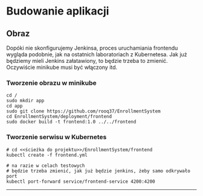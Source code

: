 # Budowanie aplikacji

## Obraz
Dopóki nie skonfigurujemy Jenkinsa, proces uruchamiania frontendu wygląda podobnie,
jak na ostatnich laboratoriach z Kubernetesa. Jak już będziemy mieli Jenkins załatawiony,
to będzie trzeba to zmienić. Oczywiście minikube musi być włączony itd.

### Tworzenie obrazu w minikube
```shell script
cd /
sudo mkdir app
cd app
sudo git clone https://github.com/rooq37/EnrollmentSystem
cd EnrollmentSystem/deployment/frontend
sudo docker build -t frontend:1.0 ../../frontend
```

### Tworzenie serwisu w Kubernetes
```shell script
# cd <<ścieżka do projektu>>/EnrollmentSystem/frontend
kubectl create -f frontend.yml

# na razie w celach testowych
# będzie trzeba zmienić, jak już będzie jenkins, żeby samo odkrywało port 
kubectl port-forward service/frontend-service 4200:4200
```

---